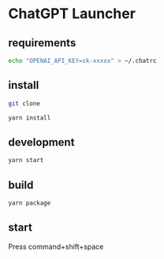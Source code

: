# ChatGPT Launcher

## requirements

```bash
echo "OPENAI_API_KEY=sk-xxxxx" > ~/.chatrc
```

## install

```bash
git clone

yarn install
```

## development

```bash
yarn start
```

## build

```bash
yarn package
```

## start
Press command+shift+space
